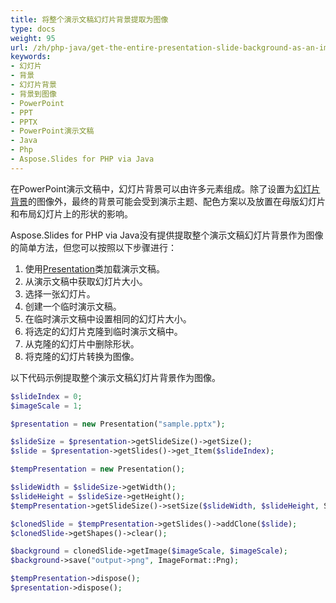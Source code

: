 ```yaml
---
title: 将整个演示文稿幻灯片背景提取为图像
type: docs
weight: 95
url: /zh/php-java/get-the-entire-presentation-slide-background-as-an-image/
keywords:
- 幻灯片
- 背景
- 幻灯片背景
- 背景到图像
- PowerPoint
- PPT
- PPTX
- PowerPoint演示文稿
- Java
- Php
- Aspose.Slides for PHP via Java
---
```


在PowerPoint演示文稿中，幻灯片背景可以由许多元素组成。除了设置为[幻灯片背景](/slides/zh/php-java/presentation-background/)的图像外，最终的背景可能会受到演示主题、配色方案以及放置在母版幻灯片和布局幻灯片上的形状的影响。

Aspose.Slides for PHP via Java没有提供提取整个演示文稿幻灯片背景作为图像的简单方法，但您可以按照以下步骤进行：
1. 使用[Presentation](https://reference.aspose.com/slides/php-java/com.aspose.slides/presentation/)类加载演示文稿。
1. 从演示文稿中获取幻灯片大小。
1. 选择一张幻灯片。
1. 创建一个临时演示文稿。
1. 在临时演示文稿中设置相同的幻灯片大小。
1. 将选定的幻灯片克隆到临时演示文稿中。
1. 从克隆的幻灯片中删除形状。
1. 将克隆的幻灯片转换为图像。

以下代码示例提取整个演示文稿幻灯片背景作为图像。
```php
$slideIndex = 0;
$imageScale = 1;

$presentation = new Presentation("sample.pptx");

$slideSize = $presentation->getSlideSize()->getSize();
$slide = $presentation->getSlides()->get_Item($slideIndex);

$tempPresentation = new Presentation();

$slideWidth = $slideSize->getWidth();
$slideHeight = $slideSize->getHeight();
$tempPresentation->getSlideSize()->setSize($slideWidth, $slideHeight, SlideSizeScaleType::DoNotScale);

$clonedSlide = $tempPresentation->getSlides()->addClone($slide);
$clonedSlide->getShapes()->clear();

$background = clonedSlide->getImage($imageScale, $imageScale);
$background->save("output->png", ImageFormat::Png);

$tempPresentation->dispose();
$presentation->dispose();
```